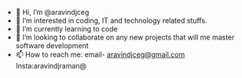 - 👋 Hi, I’m @aravindjceg
- 👀 I’m interested in coding, IT and technology related stuffs.
- 🌱 I’m currently learning to code
- 💞️ I’m looking to collaborate on any new projects that will me master software development
- 📫 How to reach me: email- aravindjceg@gmail.com Insta:aravindjraman@ 

<!---
aravindjceg/aravindjceg is a ✨ special ✨ repository because its `README.md` (this file) appears on your GitHub profile.
You can click the Preview link to take a look at your changes.
--->
